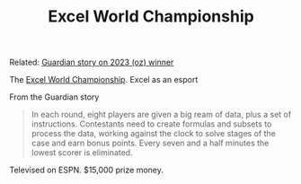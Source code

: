 ﻿---
backlinks:
- title: Teaching Mathematics
  url: /memex/sense/Teaching/Mathematics/teaching-mathematics.html
tags: teaching, excel, mathematics, society
title: Excel World Championship
type: note
---
Related: [Guardian story on 2023 (oz) winner](https://www.theguardian.com/australia-news/2023/dec/15/you-didnt-just-succeed-you-exceled-sydney-man-dubbed-the-annihilator-wins-excel-world-championship)

The [Excel World Championship](https://fmworldcup.com/excel-esports/microsoft-excel-world-championship/). Excel as an esport

From the Guardian story
 
> In each round, eight players are given a big ream of data, plus a set of instructions. Contestants need to create formulas and subsets to process the data, working against the clock to solve stages of the case and earn bonus points. Every seven and a half minutes the lowest scorer is eliminated.

Televised on ESPN. $15,000 prize money.